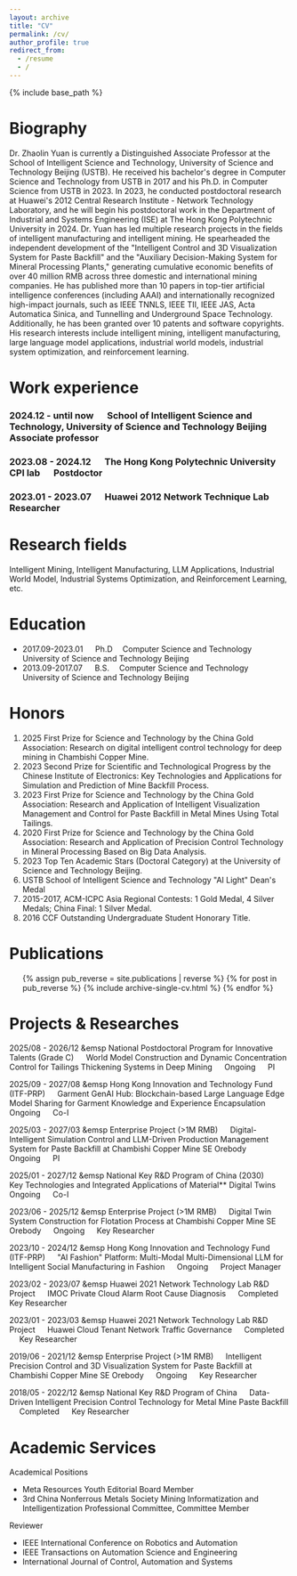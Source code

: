```yaml
---
layout: archive
title: "CV"
permalink: /cv/
author_profile: true
redirect_from:
  - /resume
  - /
---
```

{% include base_path %}

Biography
=========

Dr. Zhaolin Yuan is currently a Distinguished Associate Professor at the School of Intelligent Science and Technology, University of Science and Technology Beijing (USTB). He received his bachelor's degree in Computer Science and Technology from USTB in 2017 and his Ph.D. in Computer Science from USTB in 2023. In 2023, he conducted postdoctoral research at Huawei's 2012 Central Research Institute - Network Technology Laboratory, and he will begin his postdoctoral work in the Department of Industrial and Systems Engineering (ISE) at The Hong Kong Polytechnic University in 2024.
Dr. Yuan has led multiple research projects in the fields of intelligent manufacturing and intelligent mining. He spearheaded the independent development of the "Intelligent Control and 3D Visualization System for Paste Backfill" and the "Auxiliary Decision-Making System for Mineral Processing Plants," generating cumulative economic benefits of over 40 million RMB across three domestic and international mining companies.
He has published more than 10 papers in top-tier artificial intelligence conferences (including AAAI) and internationally recognized high-impact journals, such as IEEE TNNLS, IEEE TII, IEEE JAS, Acta Automatica Sinica, and Tunnelling and Underground Space Technology. Additionally, he has been granted over 10 patents and software copyrights.
His research interests include intelligent mining, intelligent manufacturing, large language model applications, industrial world models, industrial system optimization, and reinforcement learning.

Work experience
===============
### 2024.12 - until now &emsp; School of Intelligent Science and Technology, University of Science and Technology Beijing &emsp; Associate professor

### 2023.08 - 2024.12 &emsp; The Hong Kong Polytechnic University CPI lab &emsp; Postdoctor 

### 2023.01 - 2023.07 &emsp; Huawei 2012 Network Technique Lab &emsp; Researcher 

**Research fields**
===================

Intelligent Mining, Intelligent Manufacturing, LLM Applications, Industrial World Model, Industrial Systems Optimization, and Reinforcement Learning, etc.  

Education
=========
* 2017.09-2023.01 &emsp; Ph.D &emsp;Computer Science and Technology &emsp; University of Science and Technology Beijing
* 2013.09-2017.07 &emsp; B.S. &emsp;Computer Science and Technology &emsp; University of Science and Technology Beijing

Honors
===================
1. 2025 First Prize for Science and Technology by the China Gold Association: Research on digital intelligent control technology for deep mining in Chambishi Copper Mine.
2. 2023 Second Prize for Scientific and Technological Progress by the Chinese Institute of Electronics: Key Technologies and Applications for Simulation and Prediction of Mine Backfill Process.
3. 2023 First Prize for Science and Technology by the China Gold Association: Research and Application of Intelligent Visualization Management and Control for Paste Backfill in Metal Mines Using Total Tailings.
4. 2020 First Prize for Science and Technology by the China Gold Association: Research and Application of Precision Control Technology in Mineral Processing Based on Big Data Analysis.
5. 2023 Top Ten Academic Stars (Doctoral Category) at the University of Science and Technology Beijing.
6. USTB School of Intelligent Science and Technology "AI Light" Dean's Medal  
7. 2015-2017, ACM-ICPC Asia Regional Contests: 1 Gold Medal, 4 Silver Medals; China Final: 1 Silver Medal.
8. 2016 CCF Outstanding Undergraduate Student Honorary Title.

Publications
============

<ul>
{% assign pub_reverse = site.publications | reverse %}
{% for post in pub_reverse %}
  {% include archive-single-cv.html %}
{% endfor %}</ul>


Projects & Researches
===================

2025/08 - 2026/12 &emsp National Postdoctoral Program for Innovative Talents (Grade C) &emsp; World Model Construction and Dynamic Concentration Control for Tailings Thickening Systems in Deep Mining &emsp; Ongoing &emsp; PI  

2025/09 - 2027/08 &emsp Hong Kong Innovation and Technology Fund (ITF-PRP) &emsp; Garment GenAI Hub: Blockchain-based Large Language Edge Model Sharing for Garment Knowledge and Experience Encapsulation &emsp; Ongoing &emsp; Co-I  

2025/03 - 2027/03 &emsp Enterprise Project (>1M RMB) &emsp; Digital-Intelligent Simulation Control and LLM-Driven Production Management System for Paste Backfill at Chambishi Copper Mine SE Orebody &emsp; Ongoing &emsp; PI  

2025/01 - 2027/12 &emsp National Key R&D Program of China (2030) &emsp; Key Technologies and Integrated Applications of Material** Digital Twins &emsp; Ongoing &emsp; Co-I  

2023/06 - 2025/12 &emsp Enterprise Project (>1M RMB) &emsp; Digital Twin System Construction for Flotation Process at Chambishi Copper Mine SE Orebody &emsp; Ongoing &emsp; Key Researcher  

2023/10 - 2024/12 &emsp Hong Kong Innovation and Technology Fund (ITF-PRP) &emsp; "AI Fashion" Platform: Multi-Modal Multi-Dimensional LLM for Intelligent Social Manufacturing in Fashion &emsp; Ongoing &emsp; Project Manager  

2023/02 - 2023/07 &emsp Huawei 2021 Network Technology Lab R&D Project &emsp; IMOC Private Cloud Alarm Root Cause Diagnosis &emsp; Completed &emsp; Key Researcher  

2023/01 - 2023/03 &emsp Huawei 2021 Network Technology Lab R&D Project &emsp; Huawei Cloud Tenant Network Traffic Governance &emsp; Completed &emsp; Key Researcher  

2019/06 - 2021/12 &emsp Enterprise Project (>1M RMB) &emsp; Intelligent Precision Control and 3D Visualization System for Paste Backfill at Chambishi Copper Mine SE Orebody &emsp; Ongoing &emsp; Key Researcher  

2018/05 - 2022/12 &emsp National Key R&D Program of China &emsp; Data-Driven Intelligent Precision Control Technology for Metal Mine Paste Backfill &emsp; Completed &emsp; Key Researcher  


Academic Services
===================

Academical Positions

* Meta Resources Youth Editorial Board Member
* 3rd China Nonferrous Metals Society Mining Informatization and Intelligentization Professional Committee, Committee Member

Reviewer

* IEEE International Conference on Robotics and Automation
* IEEE Transactions on Automation Science and Engineering
* International Journal of Control, Automation and Systems
